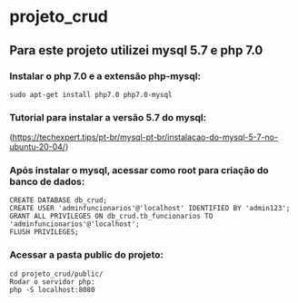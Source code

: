 # projeto_crud

## Para este projeto utilizei mysql 5.7 e php 7.0

### Instalar o php 7.0 e a extensão php-mysql:
```
sudo apt-get install php7.0 php7.0-mysql
```


### Tutorial para instalar a versão 5.7 do mysql:
(https://techexpert.tips/pt-br/mysql-pt-br/instalacao-do-mysql-5-7-no-ubuntu-20-04/)

### Após instalar o mysql, acessar como root para criação do banco de dados:
```
CREATE DATABASE db_crud;
CREATE USER 'adminfuncionarios'@'localhost' IDENTIFIED BY 'admin123';
GRANT ALL PRIVILEGES ON db_crud.tb_funcionarios TO 'adminfuncionarios'@'localhost';
FLUSH PRIVILEGES;
```
### Acessar a pasta public do projeto:
```
cd projeto_crud/public/
Rodar o servidor php:
php -S localhost:8080
```
